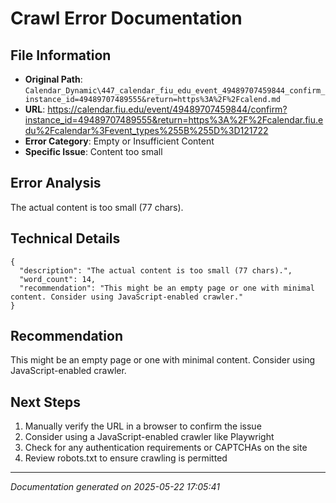 # Crawl Error Documentation

## File Information
- **Original Path**: `Calendar_Dynamic\447_calendar_fiu_edu_event_49489707459844_confirm_instance_id=49489707489555&return=https%3A%2F%2Fcalend.md`
- **URL**: https://calendar.fiu.edu/event/49489707459844/confirm?instance_id=49489707489555&return=https%3A%2F%2Fcalendar.fiu.edu%2Fcalendar%3Fevent_types%255B%255D%3D121722
- **Error Category**: Empty or Insufficient Content
- **Specific Issue**: Content too small

## Error Analysis
The actual content is too small (77 chars).

## Technical Details
```
{
  "description": "The actual content is too small (77 chars).",
  "word_count": 14,
  "recommendation": "This might be an empty page or one with minimal content. Consider using JavaScript-enabled crawler."
}
```

## Recommendation
This might be an empty page or one with minimal content. Consider using JavaScript-enabled crawler.

## Next Steps
1. Manually verify the URL in a browser to confirm the issue
2. Consider using a JavaScript-enabled crawler like Playwright
3. Check for any authentication requirements or CAPTCHAs on the site
4. Review robots.txt to ensure crawling is permitted

---
*Documentation generated on 2025-05-22 17:05:41*
